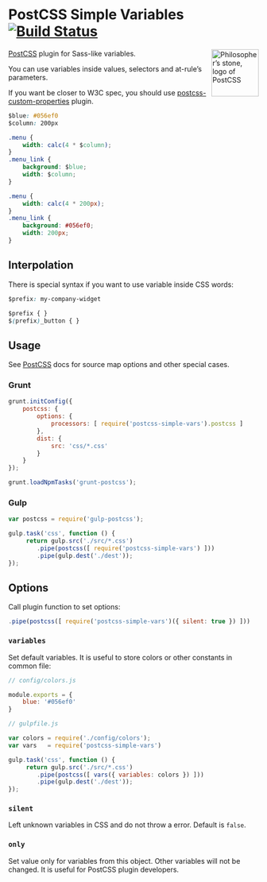 # PostCSS Simple Variables [![Build Status](https://travis-ci.org/postcss/postcss-simple-vars.svg)](https://travis-ci.org/postcss/postcss-simple-vars)

<img align="right" width="95" height="95" src="http://postcss.github.io/postcss/logo.svg" title="Philosopher’s stone, logo of PostCSS">

[PostCSS] plugin for Sass-like variables.

You can use variables inside values, selectors and at-rule’s parameters.

If you want be closer to W3C spec, you should use [postcss-custom-properties] plugin.

```css
$blue: #056ef0
$column: 200px

.menu {
    width: calc(4 * $column);
}
.menu_link {
    background: $blue;
    width: $column;
}
```

```css
.menu {
    width: calc(4 * 200px);
}
.menu_link {
    background: #056ef0;
    width: 200px;
}
```

[PostCSS]: https://github.com/postcss/postcss
[postcss-custom-properties]: https://github.com/postcss/postcss-custom-properties

## Interpolation

There is special syntax if you want to use variable inside CSS words:

```css
$prefix: my-company-widget

$prefix { }
$(prefix)_button { }
```

## Usage

See [PostCSS] docs for source map options and other special cases.

[PostCSS]: https://github.com/postcss/postcss

### Grunt

```js
grunt.initConfig({
    postcss: {
        options: {
            processors: [ require('postcss-simple-vars').postcss ]
        },
        dist: {
            src: 'css/*.css'
        }
    }
});

grunt.loadNpmTasks('grunt-postcss');
```

### Gulp

```js
var postcss = require('gulp-postcss');

gulp.task('css', function () {
     return gulp.src('./src/*.css')
        .pipe(postcss([ require('postcss-simple-vars') ]))
        .pipe(gulp.dest('./dest'));
});
```

## Options

Call plugin function to set options:

```js
.pipe(postcss([ require('postcss-simple-vars')({ silent: true }) ]))
```

### `variables`

Set default variables. It is useful to store colors or other constants
in common file:

```js
// config/colors.js

module.exports = {
    blue: '#056ef0'
}

// gulpfile.js

var colors = require('./config/colors');
var vars   = require('postcss-simple-vars')

gulp.task('css', function () {
     return gulp.src('./src/*.css')
        .pipe(postcss([ vars({ variables: colors }) ]))
        .pipe(gulp.dest('./dest'));
});
```

### `silent`

Left unknown variables in CSS and do not throw a error. Default is `false`.

### `only`

Set value only for variables from this object.
Other variables will not be changed. It is useful for PostCSS plugin developers.
